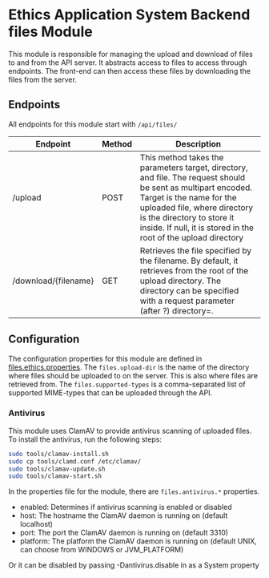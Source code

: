# Ethics Application System Backend files Module
This module is responsible for managing the upload and download of files to and from the API server. It abstracts access
to files to access through endpoints. The front-end can then access these files by downloading the files from the server.

## Endpoints
All endpoints for this module start with `/api/files/`

| Endpoint             | Method | Description                                                                                                                                                                                                                                                             |
|----------------------|--------|-------------------------------------------------------------------------------------------------------------------------------------------------------------------------------------------------------------------------------------------------------------------------|
| /upload              | POST   | This method takes the parameters target, directory, and file. The request should be sent as multipart encoded. Target is the name for the uploaded file, where directory is the directory to store it inside. If null, it is stored in the root of the upload directory |
| /download/{filename} | GET    | Retrieves the file specified by the filename. By default, it retrieves from the root of the upload directory. The directory can be specified with a request parameter (after ?) directory=<dir-name>.                                                                   |

## Configuration
The configuration properties for this module are defined in [files.ethics.properties](src/main/resources/files.ethics.properties).
The `files.upload-dir` is the name of the directory where files should be uploaded to on the server. This is also where
files are retrieved from. The `files.supported-types` is a comma-separated list of supported MIME-types that can be uploaded
through the API.

### Antivirus
This module uses ClamAV to provide antivirus scanning of uploaded files. To install the antivirus, run the following steps:
```bash
sudo tools/clamav-install.sh
sudo cp tools/clamd.conf /etc/clamav/
sudo tools/clamav-update.sh
sudo tools/clamav-start.sh
```

In the properties file for the module, there are `files.antivirus.*` properties.
* enabled: Determines if antivirus scanning is enabled or disabled
* host: The hostname the ClamAV daemon is running on (default localhost)
* port: The port the ClamAV daemon is running on (default 3310)
* platform: The platform the ClamAV daemon is running on (default UNIX, can choose from WINDOWS or JVM_PLATFORM)

Or it can be disabled by passing -Dantivirus.disable in as a System property